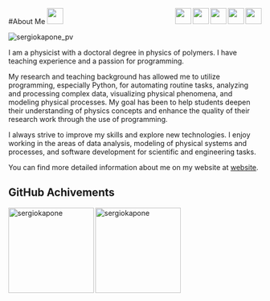#About Me <img align="right"  width="32px" src="https://cdn.jsdelivr.net/gh/devicons/devicon/icons/python/python-original.svg"/>  <img align="right" width="32px" src="https://cdn.jsdelivr.net/gh/devicons/devicon/icons/javascript/javascript-original.svg"/>  <img align="right" width="32px"  src="https://cdn.jsdelivr.net/gh/devicons/devicon/icons/react/react-original.svg"/>  <img width="32px" src="https://cdn.jsdelivr.net/gh/devicons/devicon/icons/vscode/vscode-original.svg"/> <img align="right" width="32px" src="https://cdn.jsdelivr.net/gh/devicons/devicon/icons/html5/html5-original.svg"/>  <img align="right" width="32px" src="https://cdn.jsdelivr.net/gh/devicons/devicon/icons/css3/css3-original.svg"/> 

<p align="left"> <img src="https://komarev.com/ghpvc/?username=sergiokapone&label=Profile%20views&color=0e75b6&style=plastic" alt="sergiokapone_pv" /> </p>

I am a physicist with a doctoral degree in physics of polymers. I have teaching experience and a passion for programming. 

My research and teaching background has allowed me to utilize programming, especially Python, for automating routine tasks, analyzing and processing complex data, visualizing physical phenomena, and modeling physical processes. 
My goal has been to help students deepen their understanding of physics concepts and enhance the quality of their research work through the use of programming.

I always strive to improve my skills and explore new technologies. 
I enjoy working in the areas of data analysis, modeling of physical systems and processes, and software development for scientific and engineering tasks.

You can find more detailed information about me on my website at [website](https://sergiokapone.github.io/).

## GitHub Achivements

<p><img align="left" src="https://github-readme-stats.vercel.app/api/top-langs?username=sergiokapone&show_icons=true&theme=radical&locale=en&hide_progress=true" alt="sergiokapone"height="170" /></p>
<p><img align="center" src="https://github-readme-stats.vercel.app/api?username=sergiokapone&show_icons=true&theme=radical" alt="sergiokapone" height="170"/></p>

